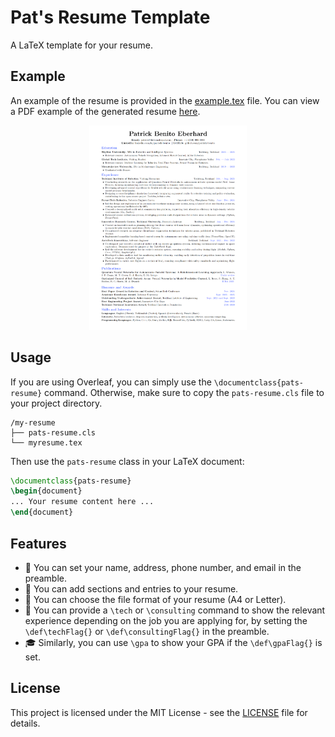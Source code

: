 # Pat's Resume Template
A LaTeX template for your resume.

## Example

An example of the resume is provided in the [example.tex](example.tex) file. You can view a PDF example of the generated resume [here](example.pdf).

<p align="center">
    <img src="example.png" alt="resume Template Example" width="50%">
</p>

## Usage

If you are using Overleaf, you can simply use the `\documentclass{pats-resume}` command. Otherwise, make sure to copy the `pats-resume.cls` file to your project directory.

```
/my-resume
├── pats-resume.cls
└── myresume.tex 
```

Then use the `pats-resume` class in your LaTeX document:

```latex
\documentclass{pats-resume}
\begin{document}
... Your resume content here ...
\end{document}
```

## Features
- 📝 You can set your name, address, phone number, and email in the preamble.
- 📄 You can add sections and entries to your resume.
- 📏 You can choose the file format of your resume (A4 or Letter).
- 💼 You can provide a `\tech` or `\consulting` command to show the relevant experience depending on the job you are applying for, by setting the `\def\techFlag{}` or `\def\consultingFlag{}` in the preamble.
- 🎓 Similarly, you can use `\gpa` to show your GPA if the `\def\gpaFlag{}` is set.

## License

This project is licensed under the MIT License - see the [LICENSE](LICENSE) file for details.
